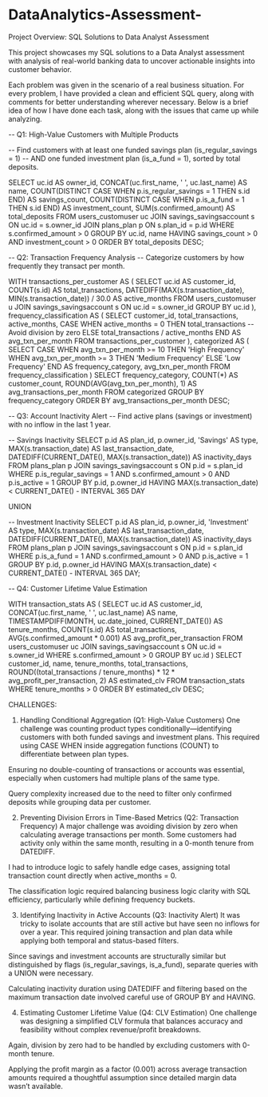 # DataAnalytics-Assessment-

Project Overview: SQL Solutions to Data Analyst Assessment

This project showcases my SQL solutions to a Data Analyst assessment with analysis of real-world banking data to uncover actionable insights into customer behavior.

Each problem was given in the scenario of a real business situation. For every problem, I have provided a clean and efficient SQL query, along with comments for better understanding wherever necessary. Below is a brief idea of how I have done each task, along with the issues that came up while analyzing.



-- Q1: High-Value Customers with Multiple Products

-- Find customers with at least one funded savings plan (is_regular_savings = 1)
-- AND one funded investment plan (is_a_fund = 1), sorted by total deposits.

SELECT 
    uc.id AS owner_id,
    CONCAT(uc.first_name, ' ', uc.last_name) AS name,
    COUNT(DISTINCT CASE WHEN p.is_regular_savings = 1 THEN s.id END) AS savings_count,
    COUNT(DISTINCT CASE WHEN p.is_a_fund = 1 THEN s.id END) AS investment_count,
    SUM(s.confirmed_amount) AS total_deposits
FROM users_customuser uc
JOIN savings_savingsaccount s ON uc.id = s.owner_id
JOIN plans_plan p ON s.plan_id = p.id
WHERE s.confirmed_amount > 0
GROUP BY uc.id, name
HAVING savings_count > 0 AND investment_count > 0
ORDER BY total_deposits DESC;

-- Q2: Transaction Frequency Analysis
-- Categorize customers by how frequently they transact per month.

WITH transactions_per_customer AS (
    SELECT 
        uc.id AS customer_id,
        COUNT(s.id) AS total_transactions,
        DATEDIFF(MAX(s.transaction_date), MIN(s.transaction_date)) / 30.0 AS active_months
    FROM users_customuser u
    JOIN savings_savingsaccount s ON uc.id = s.owner_id
    GROUP BY uc.id
),
frequency_classification AS (
    SELECT 
        customer_id,
        total_transactions,
        active_months,
        CASE 
            WHEN active_months = 0 THEN total_transactions -- Avoid division by zero
            ELSE total_transactions / active_months
        END AS avg_txn_per_month
    FROM transactions_per_customer
),
categorized AS (
    SELECT 
        CASE 
            WHEN avg_txn_per_month >= 10 THEN 'High Frequency'
            WHEN avg_txn_per_month >= 3 THEN 'Medium Frequency'
            ELSE 'Low Frequency'
        END AS frequency_category,
        avg_txn_per_month
    FROM frequency_classification
)
SELECT 
    frequency_category,
    COUNT(*) AS customer_count,
    ROUND(AVG(avg_txn_per_month), 1) AS avg_transactions_per_month
FROM categorized
GROUP BY frequency_category
ORDER BY avg_transactions_per_month DESC;


-- Q3: Account Inactivity Alert
-- Find active plans (savings or investment) with no inflow in the last 1 year.

-- Savings Inactivity
SELECT 
    p.id AS plan_id,
    p.owner_id,
    'Savings' AS type,
    MAX(s.transaction_date) AS last_transaction_date,
    DATEDIFF(CURRENT_DATE(), MAX(s.transaction_date)) AS inactivity_days
FROM plans_plan p
JOIN savings_savingsaccount s ON p.id = s.plan_id
WHERE p.is_regular_savings = 1
  AND s.confirmed_amount > 0
  AND p.is_active = 1
GROUP BY p.id, p.owner_id
HAVING MAX(s.transaction_date) < CURRENT_DATE() - INTERVAL 365 DAY

UNION

-- Investment Inactivity
SELECT 
    p.id AS plan_id,
    p.owner_id,
    'Investment' AS type,
    MAX(s.transaction_date) AS last_transaction_date,
    DATEDIFF(CURRENT_DATE(), MAX(s.transaction_date)) AS inactivity_days
FROM plans_plan p
JOIN savings_savingsaccount s ON p.id = s.plan_id
WHERE p.is_a_fund = 1
  AND s.confirmed_amount > 0
  AND p.is_active = 1
GROUP BY p.id, p.owner_id
HAVING MAX(s.transaction_date) < CURRENT_DATE() - INTERVAL 365 DAY;


-- Q4: Customer Lifetime Value Estimation

WITH transaction_stats AS (
    SELECT 
        uc.id AS customer_id,
        CONCAT(uc.first_name, ' ', uc.last_name) AS name,
        TIMESTAMPDIFF(MONTH, uc.date_joined, CURRENT_DATE()) AS tenure_months,
        COUNT(s.id) AS total_transactions,
        AVG(s.confirmed_amount * 0.001) AS avg_profit_per_transaction
    FROM users_customuser uc
    JOIN savings_savingsaccount s ON uc.id = s.owner_id
    WHERE s.confirmed_amount > 0
    GROUP BY uc.id
)
SELECT 
    customer_id,
    name,
    tenure_months,
    total_transactions,
    ROUND((total_transactions / tenure_months) * 12 * avg_profit_per_transaction, 2) AS estimated_clv
FROM transaction_stats
WHERE tenure_months > 0
ORDER BY estimated_clv DESC;

CHALLENGES:

1. Handling Conditional Aggregation (Q1: High-Value Customers)
One challenge was counting product types conditionally—identifying customers with both funded savings and investment plans. This required using CASE WHEN inside aggregation functions (COUNT) to differentiate between plan types.

Ensuring no double-counting of transactions or accounts was essential, especially when customers had multiple plans of the same type.

Query complexity increased due to the need to filter only confirmed deposits while grouping data per customer.

2. Preventing Division Errors in Time-Based Metrics (Q2: Transaction Frequency)
A major challenge was avoiding division by zero when calculating average transactions per month. Some customers had activity only within the same month, resulting in a 0-month tenure from DATEDIFF.

I had to introduce logic to safely handle edge cases, assigning total transaction count directly when active_months = 0.

The classification logic required balancing business logic clarity with SQL efficiency, particularly while defining frequency buckets.

3. Identifying Inactivity in Active Accounts (Q3: Inactivity Alert)
It was tricky to isolate accounts that are still active but have seen no inflows for over a year. This required joining transaction and plan data while applying both temporal and status-based filters.

Since savings and investment accounts are structurally similar but distinguished by flags (is_regular_savings, is_a_fund), separate queries with a UNION were necessary.

Calculating inactivity duration using DATEDIFF and filtering based on the maximum transaction date involved careful use of GROUP BY and HAVING.

4. Estimating Customer Lifetime Value (Q4: CLV Estimation)
One challenge was designing a simplified CLV formula that balances accuracy and feasibility without complex revenue/profit breakdowns.

Again, division by zero had to be handled by excluding customers with 0-month tenure.

Applying the profit margin as a factor (0.001) across average transaction amounts required a thoughtful assumption since detailed margin data wasn’t available.



